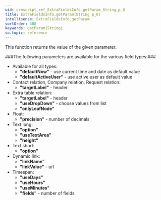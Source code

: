 ```yaml
---
uid: crmscript_ref_ExtraFieldsInfo_getParam_String_p_0
title: ExtraFieldsInfo.getParam(String p_0)
intellisense: ExtraFieldsInfo.getParam
sortOrder: 308
keywords: getParam(String)
so.topic: reference
---
```


This function returns the value of the given parameter.



###The following parameters are available for the various field types:###


 - Available for all types:
     - <b>"defaultNow"</b> - use current time and date as default value
     - <b>"defaultActiveUser"</b> - use active user as default value
 - Contact relation, Company relation, Request relation:
     - <b>"targetLabel"</b> - header
 - Extra table relation:
     - <b>"targetLabel"</b> - header
     - <b>"useDropDown"</b> - choose values from list
     - <b>"onlyLeafNode"</b>
 - Float:
    - <b>"precision"</b> - number of decimals
 - Text long:
    - <b>"option"</b>
    - <b>"useTextArea"</b>
    - <b>"height"</b>
 - Text short:
    - <b>"option"</b>
 - Dynamic link:
    - <b>"linkName"</b>
    - <b>"linkValue"</b> - url
 - Timespan:
    - <b>"useDays"</b>
    - <b>"useHours"</b>
    - <b>"useMinutes"</b>
    - <b>"fields"</b> - number of fields


